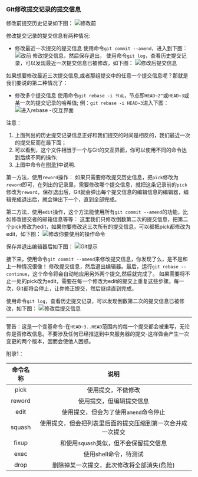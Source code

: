 ### Git修改提交记录的提交信息

修改前提交历史记录如下图：
![修改前](http://blog.blianb.com/wp-content/uploads/2017/06/git_commit_message1.png)

修改提交记录的提交信息有两种情况:

* 修改最近一次提交的提交信息
使用命令`git commit --amend`，进入到下图：
![改前](http://blog.blianb.com/wp-content/uploads/2017/06/git_commit_message2.png)
修改提交信息，然后保存退出，
使用命令`git log`，查看历史提交记录，可以发现最近一次提交信息已被修改，如下图：
![修改后提交信息](http://blog.blianb.com/wp-content/uploads/2017/06/git_commit_message3.png)

如果想要修改最近三次提交信息,或者那组提交中的任意一个提交信息呢？那就是我们要说的第二种情况了：

* 修改多个提交信息
使用命令`git rebase -i 节点`，节点即`HEAD~2^`或`HEAD~3`或某一次的提交记录的哈希值;
例：`git rebase -i HEAD~3`进入下图：
![进入rebase -i交互界面](http://blog.blianb.com/wp-content/uploads/2017/06/git_commit_message4.png)

注意：
1. 上面列出的历史提交记录信息正好和我们提交的时间是相反的，我们最近一次的提交反而在最下面；
2. 可以看到，这个文件相当于一个与Git的交互界面，你可以使用不同的命令达到后续不同的操作;
3. 上图中命令在[附录1](#attach)中说明.

第一方法，使用`reword`操作：
如果只需要修改提交历史信息，把`pick`修改为`reword`即可，在列出的记录里，需要修改哪个提交信息，就把这条记录前的`pick`修改为`reword`，保存退出后，Git就会弹出每个提交信息的编辑信息的编辑器，编辑完成退出后，就会弹出下一个，直到全部完成。

第二方法，使用`edit`操作，这个方法能使用所有`git commit --amend`的功能，比如修改提交者的邮箱信息等等：
这里我们只修改倒数第二次的提交信息，把第二个pick修改为edit，如果你要修改这三次所有的提交信息，可以都把pick都修改为edit，如下图：
![修改你要使用的操作命令](http://blog.blianb.com/wp-content/uploads/2017/06/git_commit_message5.png)

保存并退出编辑器后如下图：
![Git提示](http://blog.blianb.com/wp-content/uploads/2017/06/git_commit_message6.png)

接下来，使用命令`git commit --amend`来修改提交信息，你发现了么，是不是和上一种情况很像！
修改提交信息，然后退出编辑器。最后，运行`git rebase --continue`，这个命令将会自动地应用另外两个提交,然后就完成了。
如果需要将不止一处的pick改为edit，需要在每一个修改为edit的提交上重复这些步骤。每一次，Git都将会停止，让你修正提交，然后继续直到完成。

使用命令`git log`，查看历史提交记录，可以发现倒数第二次的提交信息已被修改，如下图：
![修改后提交信息](http://blog.blianb.com/wp-content/uploads/2017/06/git_commit_message7.png)

****
警告：这是一个变基命令-在`HEAD~3..HEAD`范围内的每一个提交都会被重写，无论你是否修改信息。不要涉及任何已经推送到中央服务器的提交-这样做会产生一次变更的两个版本，因而会使他人困惑。

<span id="attach">附录1</span>：

 命令名称   |         说明
:----------:|:-------------------:
   pick | 使用提交，不做修改
   reword | 使用提交，但编辑提交信息
   edit | 使用提交，但会为了使用`amend`命令停止
   squash | 使用提交，但会把列表里后面的提交压缩到第一次合并成一次提交
   fixup | 和使用`squash`类似，但不会保留提交信息
   exec | 使用shell命令，待测试
   drop | 删除掉某一次提交，此次修改将全部消失(危险)
